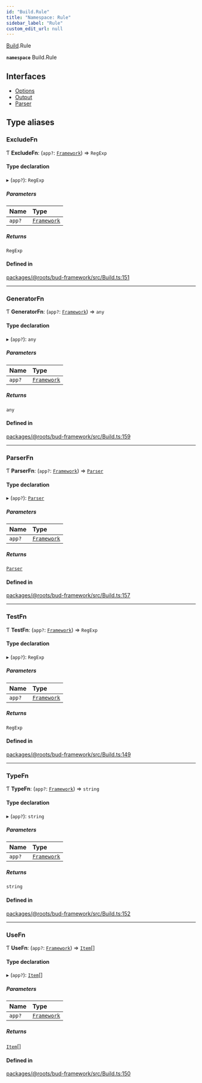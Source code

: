```yaml
---
id: "Build.Rule"
title: "Namespace: Rule"
sidebar_label: "Rule"
custom_edit_url: null
---
```


[Build](Build.md).Rule

**`namespace`** Build.Rule

## Interfaces

- [Options](../interfaces/Build.Rule.Options.md)
- [Output](../interfaces/Build.Rule.Output.md)
- [Parser](../interfaces/Build.Rule.Parser.md)

## Type aliases

### ExcludeFn

Ƭ **ExcludeFn**: (`app?`: [`Framework`](../classes/Framework.md)) => `RegExp`

#### Type declaration

▸ (`app?`): `RegExp`

##### Parameters

| Name | Type |
| :------ | :------ |
| `app?` | [`Framework`](../classes/Framework.md) |

##### Returns

`RegExp`

#### Defined in

[packages/@roots/bud-framework/src/Build.ts:151](https://github.com/roots/bud/blob/4498d10b4/packages/@roots/bud-framework/src/Build.ts#L151)

___

### GeneratorFn

Ƭ **GeneratorFn**: (`app?`: [`Framework`](../classes/Framework.md)) => `any`

#### Type declaration

▸ (`app?`): `any`

##### Parameters

| Name | Type |
| :------ | :------ |
| `app?` | [`Framework`](../classes/Framework.md) |

##### Returns

`any`

#### Defined in

[packages/@roots/bud-framework/src/Build.ts:159](https://github.com/roots/bud/blob/4498d10b4/packages/@roots/bud-framework/src/Build.ts#L159)

___

### ParserFn

Ƭ **ParserFn**: (`app?`: [`Framework`](../classes/Framework.md)) => [`Parser`](../interfaces/Build.Rule.Parser.md)

#### Type declaration

▸ (`app?`): [`Parser`](../interfaces/Build.Rule.Parser.md)

##### Parameters

| Name | Type |
| :------ | :------ |
| `app?` | [`Framework`](../classes/Framework.md) |

##### Returns

[`Parser`](../interfaces/Build.Rule.Parser.md)

#### Defined in

[packages/@roots/bud-framework/src/Build.ts:157](https://github.com/roots/bud/blob/4498d10b4/packages/@roots/bud-framework/src/Build.ts#L157)

___

### TestFn

Ƭ **TestFn**: (`app?`: [`Framework`](../classes/Framework.md)) => `RegExp`

#### Type declaration

▸ (`app?`): `RegExp`

##### Parameters

| Name | Type |
| :------ | :------ |
| `app?` | [`Framework`](../classes/Framework.md) |

##### Returns

`RegExp`

#### Defined in

[packages/@roots/bud-framework/src/Build.ts:149](https://github.com/roots/bud/blob/4498d10b4/packages/@roots/bud-framework/src/Build.ts#L149)

___

### TypeFn

Ƭ **TypeFn**: (`app?`: [`Framework`](../classes/Framework.md)) => `string`

#### Type declaration

▸ (`app?`): `string`

##### Parameters

| Name | Type |
| :------ | :------ |
| `app?` | [`Framework`](../classes/Framework.md) |

##### Returns

`string`

#### Defined in

[packages/@roots/bud-framework/src/Build.ts:152](https://github.com/roots/bud/blob/4498d10b4/packages/@roots/bud-framework/src/Build.ts#L152)

___

### UseFn

Ƭ **UseFn**: (`app?`: [`Framework`](../classes/Framework.md)) => [`Item`](../interfaces/Build.Item-1.md)[]

#### Type declaration

▸ (`app?`): [`Item`](../interfaces/Build.Item-1.md)[]

##### Parameters

| Name | Type |
| :------ | :------ |
| `app?` | [`Framework`](../classes/Framework.md) |

##### Returns

[`Item`](../interfaces/Build.Item-1.md)[]

#### Defined in

[packages/@roots/bud-framework/src/Build.ts:150](https://github.com/roots/bud/blob/4498d10b4/packages/@roots/bud-framework/src/Build.ts#L150)

